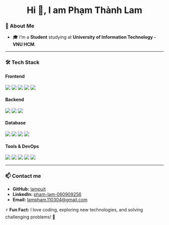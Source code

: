 <div align="center">

# **Hi 👋, I am Phạm Thành Lam**

</div>


### 🚀 About Me  
- 🎓 I’m a **Student** studying at **University of Information Technology - VNU HCM**.   
---

### 🛠 Tech Stack  

#### **Frontend**  
<p align="left">
  <a href="https://react.dev/" target="_blank"><img src="https://img.shields.io/badge/React-61DAFB?style=for-the-badge&logo=react&logoColor=white" /></a>
  <a href="https://nextjs.org/" target="_blank"><img src="https://img.shields.io/badge/Next.js-000000?style=for-the-badge&logo=nextdotjs&logoColor=white" /></a>
  <a href="https://tailwindcss.com/" target="_blank"><img src="https://img.shields.io/badge/TailwindCSS-06B6D4?style=for-the-badge&logo=tailwindcss&logoColor=white" /></a>
  <a href="https://mui.com/" target="_blank"><img src="https://img.shields.io/badge/MaterialUI-007FFF?style=for-the-badge&logo=mui&logoColor=white" /></a>
  <a href="https://ui.shadcn.com/" target="_blank"><img src="https://img.shields.io/badge/ShadCN-000000?style=for-the-badge&logo=shadcn&logoColor=white" /></a>
</p>

#### **Backend**  
<p align="left">
  <a href="https://dotnet.microsoft.com/en-us/" target="_blank"><img src="https://img.shields.io/badge/.NET%20Core-512BD4?style=for-the-badge&logo=dotnet&logoColor=white" /></a>
  <a href="https://learn.microsoft.com/en-us/ef/" target="_blank"><img src="https://img.shields.io/badge/Entity%20Framework-512BD4?style=for-the-badge&logo=efcore&logoColor=white" /></a>
  <a href="https://restfulapi.net/" target="_blank"><img src="https://img.shields.io/badge/REST%20API-02569B?style=for-the-badge&logo=fastapi&logoColor=white" /></a>
</p>

#### **Database**  
<p align="left">
  <a href="https://www.microsoft.com/en-us/sql-server/" target="_blank"><img src="https://img.shields.io/badge/SQL%20Server-CC2927?style=for-the-badge&logo=microsoftsqlserver&logoColor=white" /></a>
  <a href="https://www.mysql.com/" target="_blank"><img src="https://img.shields.io/badge/MySQL-4479A1?style=for-the-badge&logo=mysql&logoColor=white" /></a>
  <a href="https://www.postgresql.org/" target="_blank"><img src="https://img.shields.io/badge/PostgreSQL-336791?style=for-the-badge&logo=postgresql&logoColor=white" /></a>
  <a href="https://www.mongodb.com/" target="_blank"><img src="https://img.shields.io/badge/MongoDB-47A248?style=for-the-badge&logo=mongodb&logoColor=white" /></a>
</p>

#### **Tools & DevOps**  
<p align="left">
  <a href="https://git-scm.com/" target="_blank"><img src="https://img.shields.io/badge/Git-F05032?style=for-the-badge&logo=git&logoColor=white" /></a>
  <a href="https://www.postman.com/" target="_blank"><img src="https://img.shields.io/badge/Postman-FF6C37?style=for-the-badge&logo=postman&logoColor=white" /></a>
  <a href="https://swagger.io/" target="_blank"><img src="https://img.shields.io/badge/Swagger-85EA2D?style=for-the-badge&logo=swagger&logoColor=white" /></a>
  <a href="https://learn.microsoft.com/en-us/iis/" target="_blank"><img src="https://img.shields.io/badge/IIS-0078D4?style=for-the-badge&logo=windows&logoColor=white" /></a>
  <a href="https://www.docker.com/" target="_blank"><img src="https://img.shields.io/badge/Docker-2496ED?style=for-the-badge&logo=docker&logoColor=white" /></a>
</p>

---

### 📫 Contact me  
- **GitHub:** [lampuit](https://github.com/lampuit)  
- **LinkedIn:** [pham-lam-060909256](https://www.linkedin.com/in/ph%E1%BA%A1m-lam-060909256/)  
- **Email:** lampham.110304@gmail.com  

⚡ **Fun Fact:** I love coding, exploring new technologies, and solving challenging problems! 🚀  
